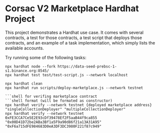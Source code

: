 # Corsac V2 Marketplace Hardhat Project

This project demonstrates a Hardhat use case. It comes with several contracts, a test for those contracts, a test script that deploys those contracts, and an example of a task implementation, which simply lists the available accounts.

Try running some of the following tasks:

```shell for testing on bsc testnet
npx hardhat node --fork https://data-seed-prebsc-1-s1.binance.org:8545/
npx hardhat test test/test-script.js --network localhost
```

```shell for deploying marketplace contract
npx hardhat clean
npx hardhat run scripts/deploy-marketplace.js --network testnet

```shell for verifing marketplace contract
```shell format (will be formated as constructor)
npx hardhat verify --network testnet {deployed marketplace address} "singleCollectionDeployer" "multipleCollectionDeployer"
npx hardhat verify --network testnet 0xFE3CCA7Ce5E2E93cDf39478Ef2F5aaB44f9ca855 "0x00D41D72be2ABa3Bf1a5F9a90d86f21a13A31A95" "0xF6a715dFE984683D0eA3DF3DC3980F221f87c949"

